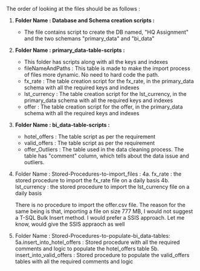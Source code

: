 
The order of looking at the files should be as follows :

1.  **Folder Name : Database and Schema creation scripts :**
    * The file contains script to create the DB named, "HQ Assignment" and the two schemans "primary_data" and "bi_data"
    
	
2.  **Folder Name : primary_data-table-scripts :**
    * This folder has scripts along with all the keys and indexes
    * fileNameAndPaths : This table is made to make the import process of files more dynamic. No need to hard code the path.
    * fx_rate : The table creation script for the fx_rate, in the primary_data schema with all the required keys and indexes
    * lst_currency : The table creation script for the lst_currency, in the primary_data schema with all the required keys  	      and indexes
    * offer : The table creation script for the offer, in the primary_data schema with all the required keys and indexes
	
3.  **Folder Name : bi_data-table-scripts :**
    * hotel_offers : The table script as per the requirement 
    * valid_offers : The table script as per the requirement
    * offer_Outliers : The table used in the data cleaning process. The table has "comment" column, which tells about the 
      data issue and outliers.

4.  Folder Name : Stored-Procedures-to-import_files :
	4a. fx_rate	 : the stored procedure to import the fx_rate file on a daily basis
	4b. lst_currency : the stored procedure to import the lst_currency file on a daily basis

	There is no procedure to import the offer.csv file. The reason for the same being is that,
	importing a file on size 777 MB, I would not suggest a T-SQL Bulk Insert method. I would prefer
	a SSIS approach. Let me know, would give the SSIS appraoch as well
	
5.  Folder Name : Stored-Procedures-to-populate-bi_data-tables:
	5a.insert_into_hotel_offers : Stored procedure with all the required comments and logic to populate the hotel_offers table
	5b. insert_into_valid_offers : Stored procedure to populate the valid_offers tables with all the required comments and                                      logic
